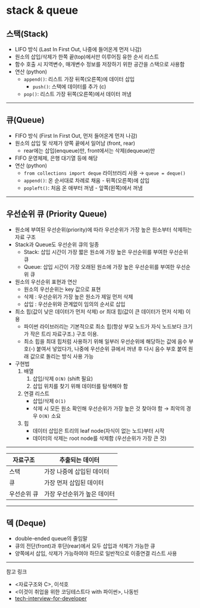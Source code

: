 # stack & queue

## **스택(Stack)**

- LIFO 방식 (Last In First Out, 나중에 들어온게 먼저 나감)
- 원소의 삽입/삭제가 한쪽 끝(top)에서만 이루어짐 유한 순서 리스트
- 함수 호출 시 지역변수, 매개변수 정보를 저장하기 위한 공간을 스택으로 사용함
- 연산 (python)
    - `append()`: 리스트 가장 뒤쪽(오른쪽)에 데이터 삽입
        - `push()`: 스택에 데이터를 추가 (c)
    - `pop()`: 리스트 가장 뒤쪽(오른쪽)에서 데이터 꺼냄
    

---

## **큐(Queue)**

- FIFO 방식 (First In First Out, 먼저 들어온게 먼저 나감)
- 원소의 삽입 및 삭제가 양쪽 끝에서 일어남 (front, rear)
    - rear에는 삽입(enqueue)만, front에서는 삭제(dequeue)만
- FIFO 운영체제, 은행 대기열 등에 해당
- 연산 (python)
    - `from collections import deque` 라이브러리 사용 → `queue = deque()`
    - `append()`: 온 순서대로 차례로 채움 - 뒤쪽(오른쪽)에 삽입
    - `popleft()`: 처음 온 애부터 꺼냄 - 앞쪽(왼쪽)에서 꺼냄

---

## 우선순위 큐 (****Priority Queue)****

- 원소에 부여된 우선순위(priority)에 따라 우선순위가 가장 높은 원소부터 삭제하는 자료 구조
- Stack과 Queue도 우선순위 큐의 일종
    - Stack: 삽입 시간이 가장 짧은 원소에 가장 높은 우선순위를 부여한 우선순위 큐
    - Queue: 삽입 시간이 가장 오래된 원소에 가장 높은 우선순위를 부여한 우선순위 큐
- 원소의 우선순위 표현과 연산
    - 원소의 우선순위는 key 값으로 표현
    - 삭제 : 우선순위가 가장 높은 원소가 제일 먼저 삭제
    - 삽입 : 우선순위와 관계없이 임의의 순서로 삽입
- 최소 힙(값이 낮은 데이터가 먼저 삭제) or 최대 힙(값이 큰 데이터가 먼저 삭제) 이용
    - 파이썬 라이브러리는 기본적으로 최소 힙(항상 부모 노드가 자식 노드보다 크기가 작은 트리 자료구조.) 구조 이용.
    - 최소 힙을 최대 힙처럼 사용하기 위해 일부러 우선순위에 해당하는 값에 음수 부호(-) 붙여서 넣었다가, 나중에 우선순위 큐에서 꺼낸 후 다시 음수 부호 붙여 원래 값으로 돌리는 방식 사용 가능
- 구현법
    1. 배열
        1. 삽입/삭제 `O(N)` (shift 필요)
        2. 삽입 위치를 찾기 위해 데이터를 탐색해야 함
    2. 연결 리스트
        - 삽입/삭제 `O(1)`
        - 삭제 시 모든 원소 확인해 우선순위가 가장 높은 것 찾아야 함 → 최악의 경우 `O(N)` 소요
    3. 힙
        - 데이터 삽입은 트리의 leaf node(자식이 없는 노드)부터 시작
        - 데이터의 삭제는 root node를 삭제함 (우선순위가 가장 큰 것)

---

| 자료구조 | 추출되는 데이터 |
| --- | --- |
| 스택 | 가장 나중에 삽입된 데이터 |
| 큐 | 가장 먼저 삽입된 데이터 |
| 우선순위 큐 | 가장 우선순위가 높은 데이터 |

---

## 덱 (Deque)

- double-ended queue의 줄임말
- 큐의 전단(front)과 후단(rear)에서 모두 삽입과 삭제가 가능한 큐
- 양쪽에서 삽입, 삭제가 가능하여야 하므로 일반적으로 이중연결 리스트 사용

---

참고 링크

- <자료구조와 C>, 이석호
- <이것이 취업을 위한 코딩테스트다 with 파이썬>, 나동빈
- [tech-interview-for-developer](https://github.com/gyoogle/tech-interview-for-developer/tree/master/Computer%20Science/Data%20Structure)
